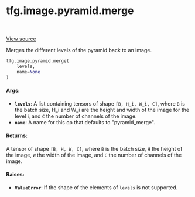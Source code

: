 <div itemscope itemtype="http://developers.google.com/ReferenceObject">
<meta itemprop="name" content="tfg.image.pyramid.merge" />
<meta itemprop="path" content="Stable" />
</div>

# tfg.image.pyramid.merge

<table class="tfo-notebook-buttons tfo-api" align="left">
</table>

<a target="_blank" href="https://github.com/tensorflow/graphics/blob/master/tensorflow_graphics/image/pyramid.py">View
source</a>

Merges the different levels of the pyramid back to an image.

``` python
tfg.image.pyramid.merge(
    levels,
    name=None
)
```



<!-- Placeholder for "Used in" -->

#### Args:

* <b>`levels`</b>: A list containing tensors of shape `[B, H_i, W_i, C]`, where `B` is
  the batch size, H_i and W_i are the height and width of the image for the
  level i, and `C` the number of channels of the image.
* <b>`name`</b>: A name for this op that defaults to "pyramid_merge".


#### Returns:

A tensor of shape `[B, H, W, C]`, where `B` is the batch size, `H`
the height of the image, `W` the width of the image, and `C` the number of
channels of the image.

#### Raises:

* <b>`ValueError`</b>: If the shape of the elements of `levels` is not supported.